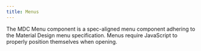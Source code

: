 ```yaml
---
title: Menus
---
```


The MDC Menu component is a spec-aligned menu component adhering to the Material Design menu specification. Menus require JavaScript to properly position themselves when opening.